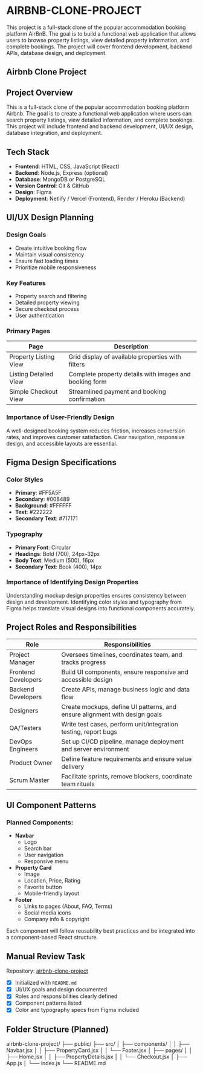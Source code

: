 # AIRBNB-CLONE-PROJECT

This project is a full-stack clone of the popular accommodation booking platform AirBnB. The goal is to build a functional web application that allows users to browse property listings, view detailed property information, and complete bookings. The project will cover frontend development, backend APIs, database design, and deployment.

## Airbnb Clone Project

## Project Overview

This is a full-stack clone of the popular accommodation booking platform Airbnb. The goal is to create a functional web application where users can search property listings, view detailed information, and complete bookings. This project will include frontend and backend development, UI/UX design, database integration, and deployment.

## Tech Stack

- **Frontend**: HTML, CSS, JavaScript (React)
- **Backend**: Node.js, Express (optional)
- **Database**: MongoDB or PostgreSQL
- **Version Control**: Git & GitHub
- **Design**: Figma
- **Deployment**: Netlify / Vercel (Frontend), Render / Heroku (Backend)

## UI/UX Design Planning

### Design Goals

- Create intuitive booking flow
- Maintain visual consistency
- Ensure fast loading times
- Prioritize mobile responsiveness

### Key Features

- Property search and filtering
- Detailed property viewing
- Secure checkout process
- User authentication

### Primary Pages

| Page                  | Description                                                             |
|-----------------------|--------------------------------------------------------------------------|
| Property Listing View | Grid display of available properties with filters                       |
| Listing Detailed View | Complete property details with images and booking form                  |
| Simple Checkout View  | Streamlined payment and booking confirmation                            |

### Importance of User-Friendly Design

A well-designed booking system reduces friction, increases conversion rates, and improves customer satisfaction. Clear navigation, responsive design, and accessible layouts are essential.

## Figma Design Specifications

### Color Styles

- **Primary**: #FF5A5F
- **Secondary**: #008489
- **Background**: #FFFFFF
- **Text**: #222222
- **Secondary Text**: #717171

### Typography

- **Primary Font**: Circular
- **Headings**: Bold (700), 24px–32px
- **Body Text**: Medium (500), 16px
- **Secondary Text**: Book (400), 14px

### Importance of Identifying Design Properties

Understanding mockup design properties ensures consistency between design and development. Identifying color styles and typography from Figma helps translate visual designs into functional components accurately.

## Project Roles and Responsibilities

| Role              | Responsibilities                                                                 |
|-------------------|----------------------------------------------------------------------------------|
| Project Manager   | Oversees timelines, coordinates team, and tracks progress                        |
| Frontend Developers | Build UI components, ensure responsive and accessible design                  |
| Backend Developers | Create APIs, manage business logic and data flow                               |
| Designers         | Create mockups, define UI patterns, and ensure alignment with design goals       |
| QA/Testers        | Write test cases, perform unit/integration testing, report bugs                  |
| DevOps Engineers  | Set up CI/CD pipeline, manage deployment and server environment                  |
| Product Owner     | Define feature requirements and ensure value delivery                            |
| Scrum Master      | Facilitate sprints, remove blockers, coordinate team rituals                     |

## UI Component Patterns

### Planned Components:

- **Navbar**
  - Logo
  - Search bar
  - User navigation
  - Responsive menu
- **Property Card**
  - Image
  - Location, Price, Rating
  - Favorite button
  - Mobile-friendly layout
- **Footer**
  - Links to pages (About, FAQ, Terms)
  - Social media icons
  - Company info & copyright

Each component will follow reusability best practices and be integrated into a component-based React structure.

## Manual Review Task

Repository: [airbnb-clone-project](https://github.com/kimoban/airbnb-clone-project)

- [x] Initialized with `README.md`
- [x] UI/UX goals and design documented
- [x] Roles and responsibilities clearly defined
- [x] Component patterns listed
- [x] Color and typography specs from Figma included

## Folder Structure (Planned)

airbnb-clone-project/
├── public/
├── src/
│   ├── components/
│   │   ├── Navbar.jsx
│   │   ├── PropertyCard.jsx
│   │   └── Footer.jsx
│   ├── pages/
│   │   ├── Home.jsx
│   │   ├── PropertyDetails.jsx
│   │   └── Checkout.jsx
│   ├── App.js
│   └── index.js
└── README.md
